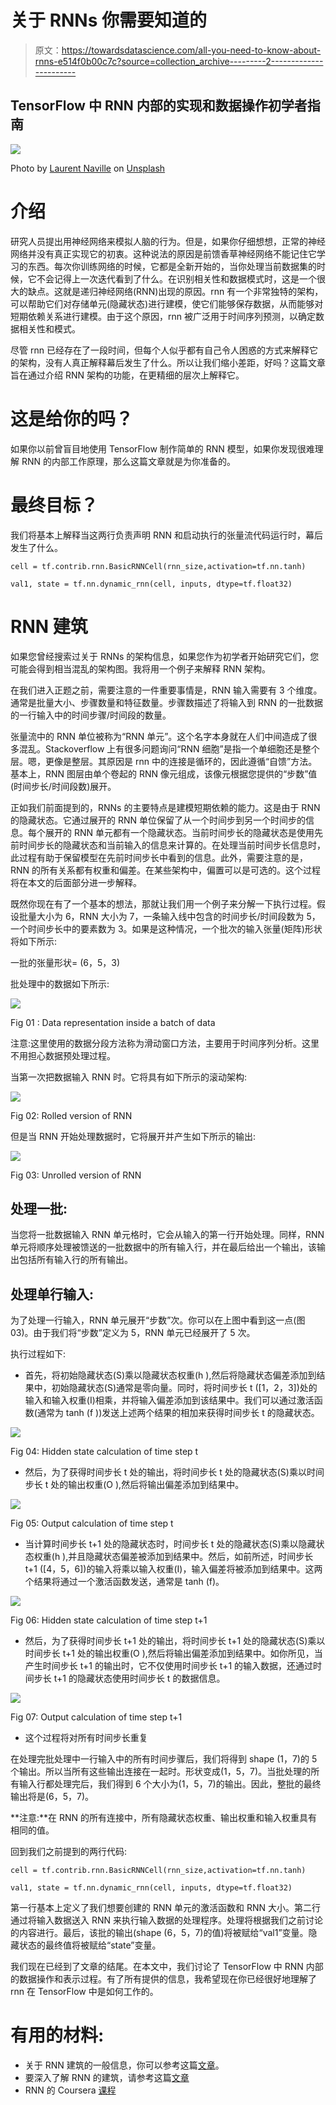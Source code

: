 # 关于 RNNs 你需要知道的

> 原文：<https://towardsdatascience.com/all-you-need-to-know-about-rnns-e514f0b00c7c?source=collection_archive---------2----------------------->

## TensorFlow 中 RNN 内部的实现和数据操作初学者指南

![](img/11559d8cd398e20c1f8746cb7f00a488.png)

Photo by [Laurent Naville](https://unsplash.com/@laurentnaville_1467602_sink?utm_source=medium&utm_medium=referral) on [Unsplash](https://unsplash.com?utm_source=medium&utm_medium=referral)

# 介绍

研究人员提出用神经网络来模拟人脑的行为。但是，如果你仔细想想，正常的神经网络并没有真正实现它的初衷。这种说法的原因是前馈香草神经网络不能记住它学习的东西。每次你训练网络的时候，它都是全新开始的，当你处理当前数据集的时候，它不会记得上一次迭代看到了什么。在识别相关性和数据模式时，这是一个很大的缺点。这就是递归神经网络(RNN)出现的原因。rnn 有一个非常独特的架构，可以帮助它们对存储单元(隐藏状态)进行建模，使它们能够保存数据，从而能够对短期依赖关系进行建模。由于这个原因，rnn 被广泛用于时间序列预测，以确定数据相关性和模式。

尽管 rnn 已经存在了一段时间，但每个人似乎都有自己令人困惑的方式来解释它的架构，没有人真正解释幕后发生了什么。所以让我们缩小差距，好吗？这篇文章旨在通过介绍 RNN 架构的功能，在更精细的层次上解释它。

# 这是给你的吗？

如果你以前曾盲目地使用 TensorFlow 制作简单的 RNN 模型，如果你发现很难理解 RNN 的内部工作原理，那么这篇文章就是为你准备的。

# **最终目标？**

我们将基本上解释当这两行负责声明 RNN 和启动执行的张量流代码运行时，幕后发生了什么。

```
cell = tf.contrib.rnn.BasicRNNCell(rnn_size,activation=tf.nn.tanh)

val1, state = tf.nn.dynamic_rnn(cell, inputs, dtype=tf.float32)
```

# RNN 建筑

如果您曾经搜索过关于 RNNs 的架构信息，如果您作为初学者开始研究它们，您可能会得到相当混乱的架构图。我将用一个例子来解释 RNN 架构。

在我们进入正题之前，需要注意的一件重要事情是，RNN 输入需要有 3 个维度。通常是批量大小、步骤数量和特征数量。步骤数描述了将输入到 RNN 的一批数据的一行输入中的时间步骤/时间段的数量。

张量流中的 RNN 单位被称为“RNN 单元”。这个名字本身就在人们中间造成了很多混乱。Stackoverflow 上有很多问题询问“RNN 细胞”是指一个单细胞还是整个层。嗯，更像是整层。其原因是 rnn 中的连接是循环的，因此遵循“自馈”方法。基本上，RNN 图层由单个卷起的 RNN 像元组成，该像元根据您提供的“步数”值(时间步长/时间段数)展开。

正如我们前面提到的，RNNs 的主要特点是建模短期依赖的能力。这是由于 RNN 的隐藏状态。它通过展开的 RNN 单位保留了从一个时间步到另一个时间步的信息。每个展开的 RNN 单元都有一个隐藏状态。当前时间步长的隐藏状态是使用先前时间步长的隐藏状态和当前输入的信息来计算的。在处理当前时间步长信息时，此过程有助于保留模型在先前时间步长中看到的信息。此外，需要注意的是，RNN 的所有关系都有权重和偏差。在某些架构中，偏置可以是可选的。这个过程将在本文的后面部分进一步解释。

既然你现在有了一个基本的想法，那就让我们用一个例子来分解一下执行过程。假设批量大小为 6，RNN 大小为 7，一条输入线中包含的时间步长/时间段数为 5，一个时间步长中的要素数为 3。如果是这种情况，一个批次的输入张量(矩阵)形状将如下所示:

一批的张量形状= (6，5，3)

批处理中的数据如下所示:

![](img/90adcf0a5334c5ad31bbc24cac2173ed.png)

Fig 01 : Data representation inside a batch of data

注意:这里使用的数据分段方法称为滑动窗口方法，主要用于时间序列分析。这里不用担心数据预处理过程。

当第一次把数据输入 RNN 时。它将具有如下所示的滚动架构:

![](img/15084e717e12afc3ea089e85f1fbf300.png)

Fig 02: Rolled version of RNN

但是当 RNN 开始处理数据时，它将展开并产生如下所示的输出:

![](img/fc0cf67d1125c439152e5b3d9f0029ee.png)

Fig 03: Unrolled version of RNN

## **处理一批:**

当您将一批数据输入 RNN 单元格时，它会从输入的第一行开始处理。同样，RNN 单元将顺序处理被馈送的一批数据中的所有输入行，并在最后给出一个输出，该输出包括所有输入行的所有输出。

## **处理单行输入:**

为了处理一行输入，RNN 单元展开“步数”次。你可以在上图中看到这一点(图 03)。由于我们将“步数”定义为 5，RNN 单元已经展开了 5 次。

执行过程如下:

*   首先，将初始隐藏状态(S)乘以隐藏状态权重(h ),然后将隐藏状态偏差添加到结果中，初始隐藏状态(S)通常是零向量。同时，将时间步长 t ([1，2，3])处的输入和输入权重(I)相乘，并将输入偏差添加到该结果中。我们可以通过激活函数(通常为 tanh (f ))发送上述两个结果的相加来获得时间步长 t 的隐藏状态。

![](img/8182ca26c218380de0d051322978f1c4.png)

Fig 04: Hidden state calculation of time step t

*   然后，为了获得时间步长 t 处的输出，将时间步长 t 处的隐藏状态(S)乘以时间步长 t 处的输出权重(O ),然后将输出偏差添加到结果中。

![](img/cb238787fbfbb15fc41a5f97a6f965cd.png)

Fig 05: Output calculation of time step t

*   当计算时间步长 t+1 处的隐藏状态时，时间步长 t 处的隐藏状态(S)乘以隐藏状态权重(h ),并且隐藏状态偏差被添加到结果中。然后，如前所述，时间步长 t+1 ([4，5，6])的输入将乘以输入权重(I)，输入偏差将被添加到结果中。这两个结果将通过一个激活函数发送，通常是 tanh (f)。

![](img/fd597cf22187c779b89ffa9eda38e58c.png)

Fig 06: Hidden state calculation of time step t+1

*   然后，为了获得时间步长 t+1 处的输出，将时间步长 t+1 处的隐藏状态(S)乘以时间步长 t+1 处的输出权重(O ),然后将输出偏差添加到结果中。如你所见，当产生时间步长 t+1 的输出时，它不仅使用时间步长 t+1 的输入数据，还通过时间步长 t+1 的隐藏状态使用时间步长 t 的数据信息。

![](img/a5d858a3a398d37e9c51c92cfbdc9df7.png)

Fig 07: Output calculation of time step t+1

*   这个过程将对所有时间步长重复

在处理完批处理中一行输入中的所有时间步骤后，我们将得到 shape (1，7)的 5 个输出。所以当所有这些输出连接在一起时。形状变成(1，5，7)。当批处理的所有输入行都处理完后，我们得到 6 个大小为(1，5，7)的输出。因此，整批的最终输出将是(6，5，7)。

**注意:**在 RNN 的所有连接中，所有隐藏状态权重、输出权重和输入权重具有相同的值。

回到我们之前提到的两行代码:

```
cell = tf.contrib.rnn.BasicRNNCell(rnn_size,activation=tf.nn.tanh)

val1, state = tf.nn.dynamic_rnn(cell, inputs, dtype=tf.float32)
```

第一行基本上定义了我们想要创建的 RNN 单元的激活函数和 RNN 大小。第二行通过将输入数据送入 RNN 来执行输入数据的处理程序。处理将根据我们之前讨论的内容进行。最后，该批的输出(shape (6，5，7)的值)将被赋给“val1”变量。隐藏状态的最终值将被赋给“state”变量。

我们现在已经到了文章的结尾。在本文中，我们讨论了 TensorFlow 中 RNN 内部的数据操作和表示过程。有了所有提供的信息，我希望现在你已经很好地理解了 rnn 在 TensorFlow 中是如何工作的。

# 有用的材料:

*   关于 RNN 建筑的一般信息，你可以参考这篇[文章](http://colah.github.io/posts/2015-08-Understanding-LSTMs/)。
*   要深入了解 RNN 的建筑，请参考这篇[文章](https://medium.com/@jianqiangma/all-about-recurrent-neural-networks-9e5ae2936f6e)
*   RNN 的 Coursera [课程](https://www.coursera.org/lecture/nlp-sequence-models/recurrent-neural-network-model-ftkzt)